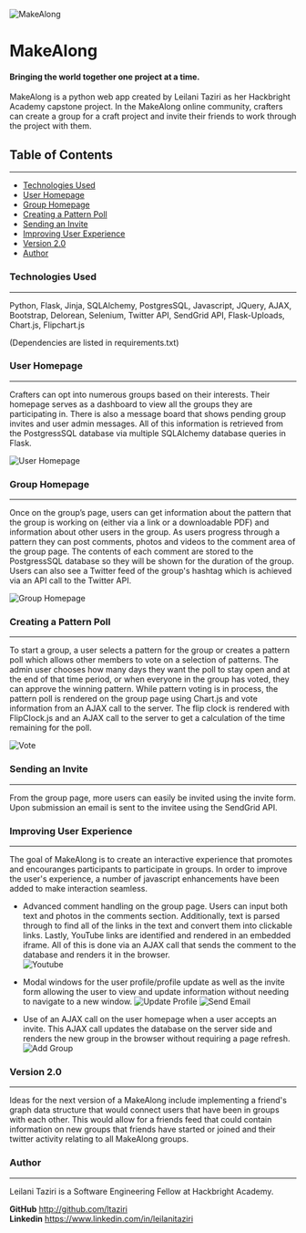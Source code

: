 ![MakeAlong](https://raw.githubusercontent.com/ltaziri/Hackbright-FinalProject/master/static/README_Images/Homepage.png)

# MakeAlong

#### Bringing the world together one project at a time. 
MakeAlong is a python web app created by Leilani Taziri as her Hackbright Academy capstone project. In the MakeAlong online community, crafters can create a group for a craft project and invite their friends to work through the project with them.       

## Table of Contents
---
* [Technologies Used](#technologiesused)
* [User Homepage](#user)
* [Group Homepage](#group)
* [Creating a Pattern Poll](#patternpoll)
* [Sending an Invite](#invite)
* [Improving User Experience](#userexperience)
* [Version 2.0](#v2)
* [Author](#author)

### <a name="technologiesused"></a>Technologies Used 
---
Python, Flask, Jinja, SQLAlchemy, PostgresSQL, Javascript, JQuery, AJAX, Bootstrap, Delorean, Selenium, Twitter API, SendGrid API, Flask-Uploads, Chart.js, Flipchart.js

(Dependencies are listed in requirements.txt)

### <a name="user"></a>User Homepage
---
Crafters can opt into numerous groups based on their interests. Their homepage serves as a dashboard to view all the groups they are participating in. There is also a message board that shows pending group invites and user admin messages. All of this information is retrieved from the PostgressSQL database via multiple SQLAlchemy database queries in Flask. 

![User Homepage](https://raw.githubusercontent.com/ltaziri/Hackbright-FinalProject/master/static/README_Images/User.png)

### <a name="group"></a>Group Homepage
---
Once on the group’s page, users can get information about the pattern that the group is working on (either via a link or a downloadable PDF) and information about other users in the group. As users progress through a pattern they can post comments, photos and videos to the comment area of the group page. The contents of each comment are stored to the PostgressSQL database so they will be shown for the duration of the group. Users can also see a Twitter feed of the group's hashtag which is achieved via an API call to the Twitter API. 

![Group Homepage](https://raw.githubusercontent.com/ltaziri/Hackbright-FinalProject/master/static/README_Images/group.png)

### <a name="patternpoll"></a>Creating a Pattern Poll
---
To start a group, a user selects a pattern for the group or creates a pattern poll which allows other members to vote on a selection of patterns. The admin user chooses how many days they want the poll to stay open and at the end of that time period, or when everyone in the group has voted, they can approve the winning pattern. While pattern voting is in process, the pattern poll is rendered on the group page using Chart.js and vote information from an AJAX call to the server. The flip clock is rendered with FlipClock.js and an AJAX call to the server to get a calculation of the time remaining for the poll. 

![Vote](https://github.com/ltaziri/Hackbright-FinalProject/blob/master/static/README_Images/voting.gif?raw=true)

###  <a name="invite"></a>Sending an Invite
---
From the group page, more users can easily be invited using the invite form. Upon submission an email is sent to the invitee using the SendGrid API. 

###  <a name="userexperience"></a>Improving User Experience
---
The goal of MakeAlong is to create an interactive experience that promotes and encouranges participants to participate in groups. In order to improve the user's experience, a number of javascript enhancements have been added to make interaction seamless. 


* Advanced comment handling on the group page. Users can input both text and photos in the comments section. Additionally, text is parsed through to find all of the links in the text and convert them into clickable links. Lastly, YouTube links are identified and rendered in an embedded iframe. All of this is done via an AJAX call that sends the comment to the database and renders it in the browser.  
![Youtube](https://github.com/ltaziri/Hackbright-FinalProject/blob/master/static/README_Images/Youtube.gif?raw=true)


* Modal windows for the user profile/profile update as well as the invite form allowing the user to view and update information without needing to navigate to a new window. 
![Update Profile](https://github.com/ltaziri/Hackbright-FinalProject/blob/master/static/README_Images/Update_profile.gif?raw=true)
![Send Email](https://github.com/ltaziri/Hackbright-FinalProject/blob/master/static/README_Images/Send_invite.gif?raw=true)


* Use of an AJAX call on the user homepage when a user accepts an invite. This AJAX call updates the database on the server side and renders the new group in the browser without requiring a page refresh. 
![Add Group](https://github.com/ltaziri/Hackbright-FinalProject/blob/master/static/README_Images/Accept_invite.gif?raw=true)



### <a name="v2"></a>Version 2.0
---
Ideas for the next version of a MakeAlong include implementing a friend's graph data structure that would connect users that have been in groups with each other. This would allow for a friends feed that could contain information on new groups that friends have started or joined and their twitter activity relating to all MakeAlong groups. 

### <a name="author"></a>Author
---
Leilani Taziri is a Software Engineering Fellow at Hackbright Academy. 

**GitHub** http://github.com/ltaziri   
**Linkedin** https://www.linkedin.com/in/leilanitaziri